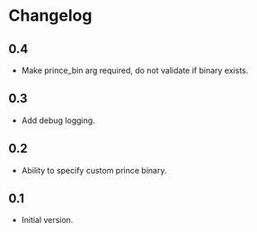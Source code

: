 # Changelog

## 0.4

- Make prince_bin arg required, do not validate if binary exists.

## 0.3

- Add debug logging.

## 0.2

- Ability to specify custom prince binary.

## 0.1

- Initial version.